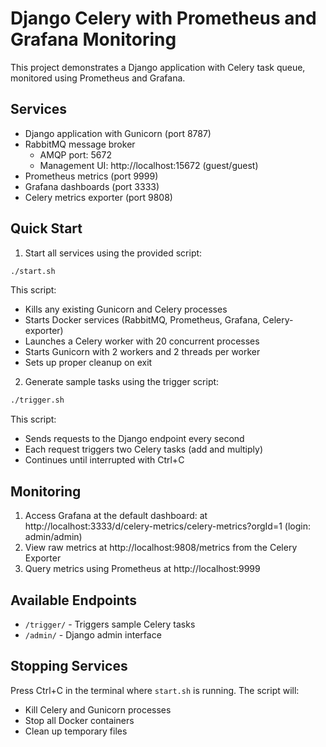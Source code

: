 # Django Celery with Prometheus and Grafana Monitoring

This project demonstrates a Django application with Celery task queue, monitored using Prometheus and Grafana.

## Services

- Django application with Gunicorn (port 8787)
- RabbitMQ message broker
  - AMQP port: 5672
  - Management UI: http://localhost:15672 (guest/guest)
- Prometheus metrics (port 9999)
- Grafana dashboards (port 3333)
- Celery metrics exporter (port 9808)

## Quick Start

1. Start all services using the provided script:
```bash
./start.sh
```

This script:
- Kills any existing Gunicorn and Celery processes
- Starts Docker services (RabbitMQ, Prometheus, Grafana, Celery-exporter)
- Launches a Celery worker with 20 concurrent processes
- Starts Gunicorn with 2 workers and 2 threads per worker
- Sets up proper cleanup on exit

2. Generate sample tasks using the trigger script:
```bash
./trigger.sh
```

This script:
- Sends requests to the Django endpoint every second
- Each request triggers two Celery tasks (add and multiply)
- Continues until interrupted with Ctrl+C

## Monitoring

1. Access Grafana at the default dashboard: at http://localhost:3333/d/celery-metrics/celery-metrics?orgId=1 (login: admin/admin)
2. View raw metrics at http://localhost:9808/metrics from the Celery Exporter
3. Query metrics using Prometheus at http://localhost:9999

## Available Endpoints

- `/trigger/` - Triggers sample Celery tasks
- `/admin/` - Django admin interface

## Stopping Services

Press Ctrl+C in the terminal where `start.sh` is running. The script will:
- Kill Celery and Gunicorn processes
- Stop all Docker containers
- Clean up temporary files 